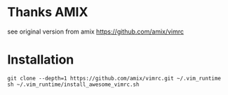# Thanks AMIX

see original version from amix https://github.com/amix/vimrc

# Installation

	git clone --depth=1 https://github.com/amix/vimrc.git ~/.vim_runtime
	sh ~/.vim_runtime/install_awesome_vimrc.sh

